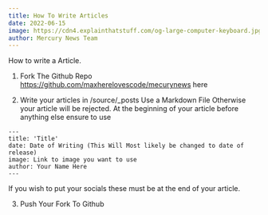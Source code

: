 ```yaml
---
title: How To Write Articles
date: 2022-06-15
image: https://cdn4.explainthatstuff.com/og-large-computer-keyboard.jpg
author: Mercury News Team
---
```

How to write a Article.

1. Fork The Github Repo <https://github.com/maxherelovescode/mecurynews> here

2. Write your articles in /source/_posts
Use a Markdown File Otherwise your article will be rejected.
At the beginning of your article before anything else ensure to use
```
---
title: 'Title'
date: Date of Writing (This Will Most likely be changed to date of release)
image: Link to image you want to use
author: Your Name Here
---
```

If you wish to put your socials these must be at the end of your article.

3. Push Your Fork To Github